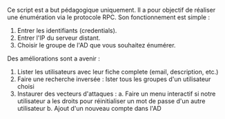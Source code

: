 Ce script est a but pédagogique uniquement. Il a pour objectif de réaliser une énumération via le protocole RPC.
Son fonctionnement est simple :
1. Entrer les identifiants (credentials).
2. Entrer l'IP du serveur distant.
3. Choisir le groupe de l'AD que vous souhaitez énumérer.

Des améliorations sont a avenir :
1. Lister les utilisateurs avec leur fiche complete (email, description, etc.)
2. Faire une recherche inversée : lster tous les groupes d'un utilisateur choisi
3. Instaurer des vecteurs d'attaques :
  a. Faire un menu interactif si notre utilisateur a les droits pour réinitialiser un mot de passe d'un autre utilisateur
  b. Ajout d'un nouveau compte dans l'AD 
